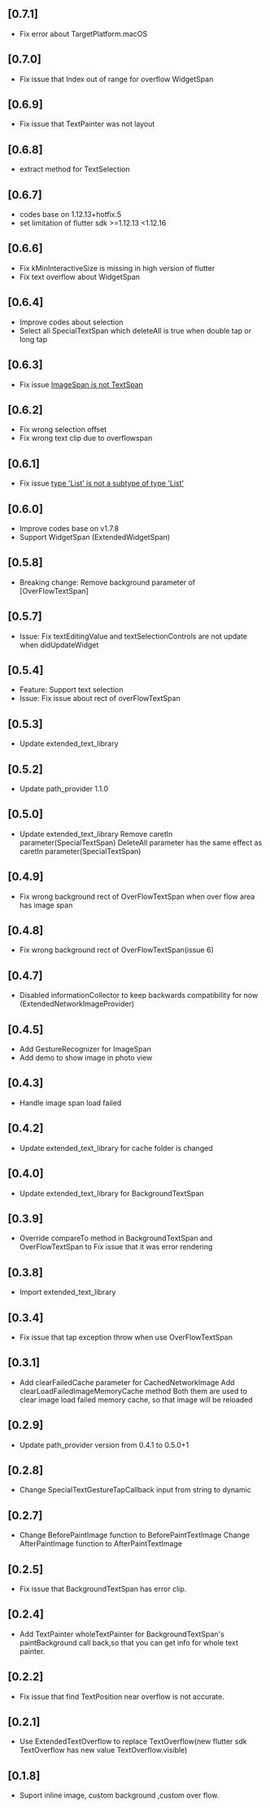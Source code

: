 ## [0.7.1]

* Fix error about TargetPlatform.macOS
  
## [0.7.0]

* Fix issue that Index out of range for overflow WidgetSpan
  
## [0.6.9]

* Fix issue that TextPainter was not layout
  
## [0.6.8]

* extract method for TextSelection

## [0.6.7]

* codes base on 1.12.13+hotfix.5
* set limitation of flutter sdk >=1.12.13 <1.12.16

## [0.6.6]

* Fix kMinInteractiveSize is missing in high version of flutter
* Fix text overflow about WidgetSpan

## [0.6.4]

* Improve codes about selection
* Select all SpecialTextSpan which deleteAll is true when double tap or long tap

## [0.6.3]

* Fix issue [ImageSpan is not TextSpan](https://github.com/fluttercandies/extended_text/issues/24)

## [0.6.2]

* Fix wrong selection offset
* Fix wrong text clip due to overflowspan

## [0.6.1]

* Fix issue [type 'List<InlineSpan>' is not a subtype of type 'List<TextSpan>'](https://github.com/fluttercandies/extended_text/issues/20)

## [0.6.0]

* Improve codes base on v1.7.8
* Support WidgetSpan (ExtendedWidgetSpan)

## [0.5.8]

* Breaking change: 
  Remove background parameter of [OverFlowTextSpan]

## [0.5.7]

* Issue: 
  Fix textEditingValue and textSelectionControls are not update when didUpdateWidget

## [0.5.4]

* Feature: 
  Support text selection
* Issue: 
   Fix issue about rect of overFlowTextSpan 

## [0.5.3]

* Update extended_text_library

## [0.5.2]

* Update path_provider 1.1.0

## [0.5.0]

* Update extended_text_library
  Remove caretIn parameter(SpecialTextSpan)
  DeleteAll parameter has the same effect as caretIn parameter(SpecialTextSpan)

## [0.4.9]

* Fix wrong background rect of OverFlowTextSpan when over flow area has image span

## [0.4.8]

* Fix wrong background rect of OverFlowTextSpan(issue 6)

## [0.4.7]

* Disabled informationCollector to keep backwards compatibility for now (ExtendedNetworkImageProvider)

## [0.4.5]

* Add GestureRecognizer for ImageSpan
* Add demo to show image in photo view

## [0.4.3]

* Handle image span load failed

## [0.4.2]

* Update extended_text_library for cache folder is changed

## [0.4.0]

* Update extended_text_library for BackgroundTextSpan

## [0.3.9]

* Override compareTo method in BackgroundTextSpan and OverFlowTextSpan to
  Fix issue that it was error rendering

## [0.3.8]

* Import extended_text_library

## [0.3.4]

* Fix issue that tap exception throw when use OverFlowTextSpan

## [0.3.1]

* Add clearFailedCache parameter for CachedNetworkImage
  Add clearLoadFailedImageMemoryCache method
  Both them are used to clear image load failed memory cache, so that image will be reloaded

## [0.2.9]

* Update path_provider version from 0.4.1 to 0.5.0+1

## [0.2.8]

* Change SpecialTextGestureTapCallback input from string to dynamic
 
## [0.2.7]

* Change BeforePaintImage function to BeforePaintTextImage 
  Change AfterPaintImage function to AfterPaintTextImage 

## [0.2.5]

* Fix issue that BackgroundTextSpan has error clip.

## [0.2.4]

* Add TextPainter wholeTextPainter for BackgroundTextSpan's paintBackground call back,so that you can get info for
  whole text painter. 

## [0.2.2]

* Fix issue that find TextPosition near overflow is not accurate.

## [0.2.1]

* Use ExtendedTextOverflow to replace TextOverflow(new flutter sdk TextOverflow has new value TextOverflow.visible)

## [0.1.8]

* Suport inline image, custom background ,custom over flow.
